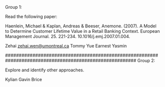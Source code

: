 Group 1: 

Read the following paper: 

Haenlein, Michael & Kaplan, Andreas & Beeser, Anemone. (2007). A Model to Determine Customer Lifetime
Value in a Retail Banking Context. European Management Journal. 25. 221-234. 10.1016/j.emj.2007.01.004.

Zehai                  zehai.wen@umontreal.ca
Tommy
Yue
Earnest
Yasmin



########################################################################################################
Group 2:

Explore and identify other approaches.

Kylian
Gavin
Brice